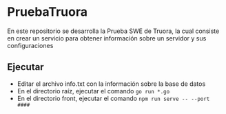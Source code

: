 # PruebaTruora

En este repositorio se desarrolla la Prueba SWE de Truora, la cual consiste en crear un servicio para obtener información sobre un servidor y sus configuraciones

## Ejecutar

* Editar el archivo info.txt con la información sobre la base de datos
* En el directorio raíz, ejecutar el comando ```go run *.go```
* En el directorio front, ejecutar el comando ```npm run serve -- --port ####```
